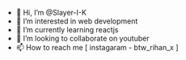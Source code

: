 - 👋 Hi, I’m @Slayer-I-K
- 👀 I’m interested in web development
- 🌱 I’m currently learning reactjs
- 💞️ I’m looking to collaborate on youtuber
- 📫 How to reach me [ instagaram - btw_rihan_x ]

<!---
Slayer-I-K/Slayer-I-K is a ✨ special ✨ repository because its `README.md` (this file) appears on your GitHub profile.
You can click the Preview link to take a look at your changes.
--->
